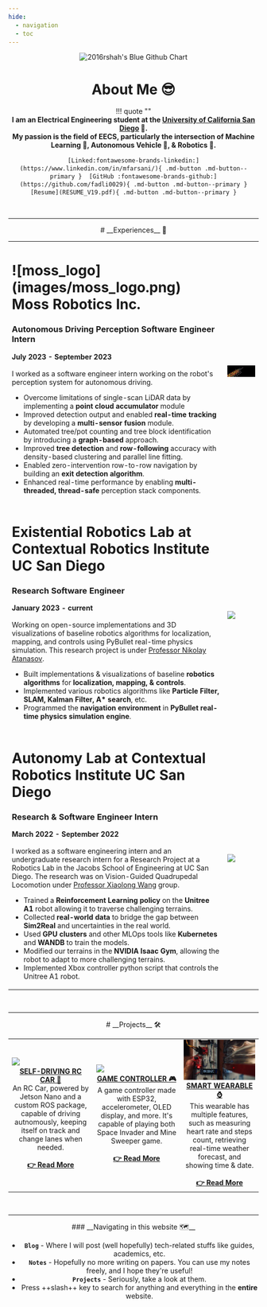 ```yaml
---
hide:
  - navigation
  - toc
---
```


<center>

<img src="https://ghchart.rshah.org/ff6e42/fadli0029" alt="2016rshah's Blue Github Chart" />

# __About Me__ 😎
!!! quote ""
    </br>
    __I am an Electrical Engineering student at the [University of California San Diego](https://ucsd.edu/)  🔱.__  
    __My passion is the field of EECS, particularly the intersection of Machine Learning  🧠, Autonomous Vehicle 🚗, & Robotics  🤖.__  

    [Linked:fontawesome-brands-linkedin:](https://www.linkedin.com/in/mfarsani/){ .md-button .md-button--primary }  [GitHub :fontawesome-brands-github:](https://github.com/fadli0029){ .md-button .md-button--primary }  [Resume](RESUME_V19.pdf){ .md-button .md-button--primary }
</center>

</br>

---

<center>
# __Experiences__ 💼
<table>
<tr>
  <td>
    <h1>![moss_logo](images/moss_logo.png) Moss Robotics Inc.</h1>
    <h3>Autonomous Driving Perception Software Engineer Intern</h3>
    <b>July 2023 - September 2023</b><br/>
    <br/>
    I worked as a software engineer intern working on the robot's perception system for autonomous driving.
    <ul>
        <li>Overcome limitations of single-scan LiDAR data by implementing a <b>point cloud accumulator</b> module</li>
        <li>Improved detection output and enabled <b>real-time tracking</b> by developing a <b>multi-sensor fusion</b> module.</li>
        <li>Automated tree/pot counting and tree block identification by introducing a <b>graph-based</b> approach.</li>
        <li>Improved <b>tree detection</b> and <b>row-following</b> accuracy with density-based clustering and parallel line fitting.</li>
        <li>Enabled zero-intervention row-to-row navigation by building an <b>exit detection algorithm</b>.</li>
        <li>Enhanced real-time performance by enabling <b>multi-threaded, thread-safe</b> perception stack components.</li>
    </ul>
  </td>
  <td><img src="images/moss_internship.gif" width="750" height"450"></td>
</tr>
<tr>
  <td>
    <h1>Existential Robotics Lab at Contextual Robotics Institute UC San Diego</h1>
    <h3>Research Software Engineer</h3>
    <b>January 2023 - current</b><br/>
    <br/>
    Working on open-source implementations and 3D visualizations of baseline robotics algorithms for localization, mapping, and controls using PyBullet real-time physics simulation. This research project is under <a href="https://natanaso.github.io/">Professor Nikolay Atanasov</a>.
    <ul>
        <li>Built implementations & visualizations of baseline <b>robotics algorithms</b> for <b>localization, mapping, & controls</b>.</li>
        <li>Implemented various robotics algorithms like <b>Particle Filter, SLAM, Kalman Filter, A* search</b>, etc.</li>
        <li>Programmed the <b>navigation environment</b> in <b>PyBullet real-time physics simulation engine</b>.</li>
    </ul>
  </td>
  <td><img src="images/pyrc3d_demo_astar.gif" width="750" height"450"></td>
</tr>
<tr>
  <td>
    <h1>Autonomy Lab at Contextual Robotics Institute UC San Diego</h1>
    <h3>Research & Software Engineer Intern</h3>
    <b>March 2022 - September 2022</b><br/>
    <br/>
    I worked as a software engineering intern and an undergraduate research intern for a Research Project at a Robotics Lab in the Jacobs School of Engineering at UC San Diego. The research was on Vision-Guided Quadrupedal Locomotion under <a href="https://xiaolonw.github.io/">Professor Xiaolong Wang</a> group.
    <ul>
        <li>Trained a <b>Reinforcement Learning policy</b> on the <b>Unitree A1</b> robot allowing it to traverse challenging terrains.</li>
        <li>Collected <b>real-world data</b> to bridge the gap between <b>Sim2Real</b> and uncertainties in the real world.</li>
        <li>Used <b>GPU clusters</b> and other MLOps tools like <b>Kubernetes</b> and <b>WANDB</b> to train the models.</li>
        <li>Modified our terrains in the <b>NVIDIA Isaac Gym</b>, allowing the robot to adapt to more challenging terrains.</li>
        <li>Implemented Xbox controller python script that controls the Unitree A1 robot.</li>
    </ul>
  </td>
  <td><img src="images/exp_quadruped.gif" width="750" height"450"></td>
</tr>
</table>

</br>

---

<center>
# __Projects__ 🛠  
<table>
  <tr>
    <td> <img src="Projects/AutonomousRCCar/images/corneringros.gif" width="400" height"400"> 
    <b><center><a href="Projects/AutonomousRCCar/">SELF-DRIVING RC CAR  🚗</a></center></b> 
    <center>An RC Car, powered by Jetson Nano and a custom ROS package, capable of driving autnomously, keeping itself on track and change lanes when needed.</center> 
    </br>
    <b><center><a href="Projects/AutonomousRCCar/">👉 Read More</a></center></b> 
    </td>
    <td> <img src="Projects/GameController/images/spaceinvader.gif" width="400" height"400"> 
    <b><center><a href="Projects/GameController/">GAME CONTROLLER  🎮</a></center></b> 
    <center>A game controller made with ESP32, accelerometer, OLED display, and more. It's capable of playing both Space Invader and Mine Sweeper game.          </center>
    </br>
    <b><center><a href="Projects/GameController/">👉 Read More</a></center></b> 
    </td>
    <td> <img src="Projects/SmartWearable/images/wearableNOML.gif" width="400" height"400"> 
    <b><center><a href="Projects/SmartWearable/">SMART WEARABLE  ⌚</a></center></b> 
    <center>This wearable has multiple features, such as measuring heart rate and steps count, retrieving real-time weather forecast, and showing time & date.   </center>
    </br>
    <b><center><a href="Projects/SmartWearable/">👉 Read More</a></center></b> 
    </td>
  </tr> 
</table>
</center>

</br>  

---

<center>
### __Navigating in this website  🗺__

* __`Blog`__ - Where I will post (well hopefully) tech-related stuffs like guides, academics, etc.
* __`Notes`__ - Hopefully no more writing on papers. You can use my notes freely, and I hope they're useful!
* __`Projects`__ - Seriously, take a look at them.
* Press ++slash++ key to search for anything and everything in the __entire__ website.
</center>

